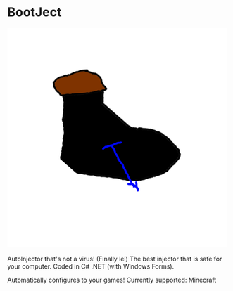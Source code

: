 # BootJect
![logo](https://github.com/AcaiBerii/BootJect/blob/master/help.png?raw=true)

AutoInjector that's not a virus! (Finally lel)
The best injector that is safe for your computer. Coded in C# .NET (with Windows Forms).

Automatically configures to your games!
Currently supported:
Minecraft
